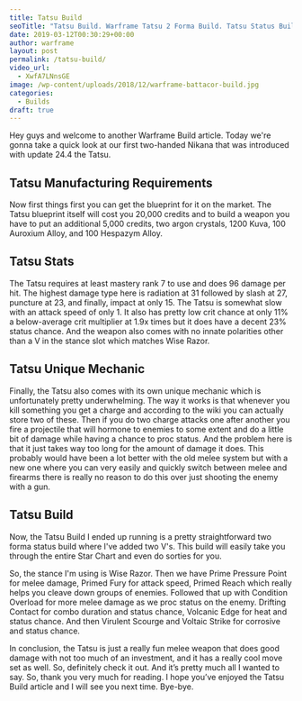 ```yaml
---
title: Tatsu Build
seoTitle: "Tatsu Build. Warframe Tatsu 2 Forma Build. Tatsu Status Build"
date: 2019-03-12T00:30:29+00:00
author: warframe
layout: post
permalink: /tatsu-build/
video_url:
  - XwfA7LNnsGE
image: /wp-content/uploads/2018/12/warframe-battacor-build.jpg
categories:
  - Builds
draft: true
---
```

Hey guys and welcome to another Warframe Build article. Today we're gonna take a quick look at our first two-handed Nikana that was introduced with update 24.4 the Tatsu. <!--more-->

## Tatsu Manufacturing Requirements
Now first things first you can get the blueprint for it on the market. The Tatsu blueprint itself will cost you 20,000 credits and to build a weapon you have to put an additional 5,000 credits, two argon crystals, 1200 Kuva, 100 Auroxium Alloy, and 100 Hespazym Alloy.

## Tatsu Stats
The Tatsu requires at least mastery rank 7 to use and does 96 damage per hit. The highest damage type here is radiation at 31 followed by slash at 27, puncture at 23, and finally, impact at only 15. The Tatsu is somewhat slow with an attack speed of only 1. It also has pretty low crit chance at only 11% a below-average crit multiplier at 1.9x times but it does have a decent 23% status chance. And the weapon also comes with no innate polarities other than a V in the stance slot which matches Wise Razor.

## Tatsu Unique Mechanic
Finally, the Tatsu also comes with its own unique mechanic which is unfortunately pretty underwhelming. The way it works is that whenever you kill something you get a charge and according to the wiki you can actually store two of these. Then if you do two charge attacks one after another you fire a projectile that will hormone to enemies to some extent and do a little bit of damage while having a chance to proc status. And the problem here is that it just takes way too long for the amount of damage it does. This probably would have been a lot better with the old melee system but with a new one where you can very easily and quickly switch between melee and firearms there is really no reason to do this over just shooting the enemy with a gun.

## Tatsu Build
Now, the Tatsu Build I ended up running is a pretty straightforward two forma status build where I've added two V's. This build will easily take you through the entire Star Chart and even do sorties for you. 

So, the stance I'm using is Wise Razor. Then we have Prime Pressure Point for melee damage, Primed Fury for attack speed, Primed Reach which really helps you cleave down groups of enemies. Followed that up with Condition Overload for more melee damage as we proc status on the enemy. Drifting Contact for combo duration and status chance, Volcanic Edge for heat and status chance. And then Virulent Scourge and Voltaic Strike for corrosive and status chance. 

In conclusion, the Tatsu is just a really fun melee weapon that does good damage with not too much of an investment, and it has a really cool move set as well. So, definitely check it out. And it’s pretty much all I wanted to say. So, thank you very much for reading. I hope you’ve enjoyed the Tatsu Build article and I will see you next time. Bye-bye.